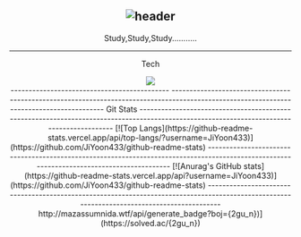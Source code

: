<div align="center"> 

![header](https://capsule-render.vercel.app/api?type=wave&height=300&section=header&text=JiYoon%20&fontSize=90&theme=tokyonight)
-----------------------
Study,Study,Study...........

------------------------------
Tech
<div>
<img src="https://img.shields.io/badge/</img src="React-61DAFB?style=flat&logo=React&logoColor=white"/>
</div>
--------------------------------------------
-----------------------------------------------------------------------------------------------------------------------------------------
Git Stats
------------------------------------------------------------------------------------------------------------------------------------------
[![Top Langs](https://github-readme-stats.vercel.app/api/top-langs/?username=JiYoon433)](https://github.com/JiYoon433/github-readme-stats)
------------------------------------------------------------------------------------------------------------------------------------------
[![Anurag's GitHub stats](https://github-readme-stats.vercel.app/api?username=JiYoon433)](https://github.com/JiYoon433/github-readme-stats)
--------------------------------------------------------------------------------------------------------------------------------------------
http://mazassumnida.wtf/api/generate_badge?boj={2gu_n})](https://solved.ac/{2gu_n})

